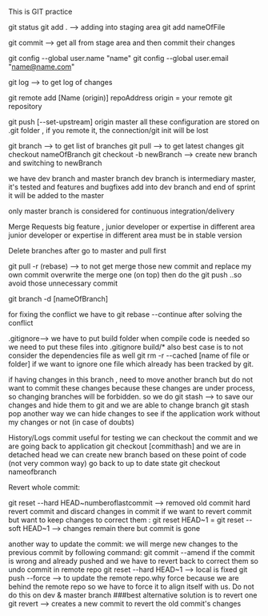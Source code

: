 This is GIT practice 

git status 
git add . --> adding into staging area
git add nameOfFile

git commit --> get all from stage area and then commit their changes

git config --global user.name "name"
git config --global user.email "name@name.com"

git log --> to get log of changes

git remote add [Name (origin)] repoAddress
origin = your remote git repository 

git push [--set-upstream] origin master
all these configuration are stored on .git folder , if you remote it, the connection/git init will be lost

git branch --> to get list of branches
git pull --> to get latest changes
git checkout nameOfBranch
git checkout -b newBranch --> create new branch and switching to newBranch 

we have dev branch and master branch 
dev branch is intermediary master, it's tested and features and bugfixes add into dev branch and end of sprint it will be added to the master

only master branch is considered for continuous integration/delivery 

Merge Requests
big feature , junior developer or expertise in different area 
junior developer or expertise in different area 
must be in stable version


Delete branches after go to master and pull first

git pull -r (rebase) --> to not get merge those new commit and replace my own commit overwrite the merge one (on top)
then do the git push ..so avoid those unnecessary commit

git branch -d [nameOfBranch]

for fixing the conflict we have to git rebase --continue after solving the conflict

.gitignore--> we have to put build folder when compile code is needed so we need to put these files into .gitignore 
build/*
also best case is to not consider the dependencies file as well 
git rm -r --cached [name of file or folder] if we want to ignore one file which already has been tracked by git.

if having changes in this branch , need to move another branch but do not want to commit these changes because these changes are under process, so changing branches will be forbidden.
so we do 
git stash --> to save our changes and hide them to git and we are able to change branch 
git stash pop
another way we can hide changes to see if the application work without my changes or not (in case of doubts)

History/Logs commit 
useful for testing 
we can checkout the commit and we are going back to application 
git checkout [commithash] and we are in detached head
we can create new branch based on these point of code (not very common way)
go back to up to date state 
git checkout nameofbranch 


Revert whole commit:

git reset --hard HEAD~numberoflastcommit --> removed old commit
hard revert commit and discard changes in commit 
if we want to revert commit but want to keep changes to correct them :
git reset HEAD~1 = git reset --soft HEAD~1 --> changes remain there but commit is gone

another way to update the commit: 
we will merge new changes to the previous commit by following command: 
git commit --amend
if the commit is wrong and already pushed and we have to  revert back to correct them
so undo commit in remote repo
git reset --hard HEAD~1 --> local is fixed 
git push --force --> to update the remote repo.why force because we are behind the remote repo so we have to force it to align itself with us.
Do not do this on dev & master branch 
###best alternative solution is to revert one
git revert <commit hash> --> creates a new commit to revert the old commit's changes

